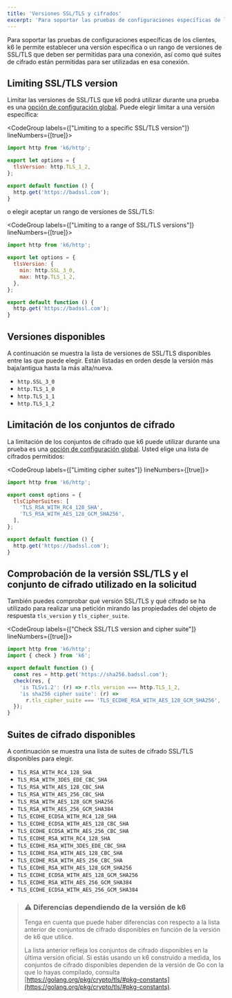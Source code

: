 ```yaml
---
title: 'Versiones SSL/TLS y cifrados'
excerpt: 'Para soportar las pruebas de configuraciones específicas de los clientes, k6 le permite establecer una versión específica o un rango de versiones de SSL/TLS que deben ser permitidas para una conexión, así como qué suites de cifrado están permitidas para ser utilizadas en esa conexión.'
---
```


Para soportar las pruebas de configuraciones específicas de los clientes, k6 le permite establecer una versión específica o un rango de versiones de SSL/TLS que deben ser permitidas para una conexión, así como qué suites de cifrado están permitidas para ser utilizadas en esa conexión.

## Limiting SSL/TLS version

Limitar las versiones de SSL/TLS que k6 podrá utilizar durante una prueba es una [opción de configuración global](/using-k6/options). Puede elegir limitar a una versión específica:

<CodeGroup labels={["Limiting to a specific SSL/TLS version"]} lineNumbers={[true]}>

```javascript
import http from 'k6/http';

export let options = {
  tlsVersion: http.TLS_1_2,
};

export default function () {
  http.get('https://badssl.com');
}
```

</CodeGroup>
      
o elegir aceptar un rango de versiones de SSL/TLS:

<CodeGroup labels={["Limiting to a range of SSL/TLS versions"]} lineNumbers={[true]}>

```javascript
import http from 'k6/http';

export let options = {
  tlsVersion: {
    min: http.SSL_3_0,
    max: http.TLS_1_2,
  },
};

export default function () {
  http.get('https://badssl.com');
}
```

</CodeGroup>

## Versiones disponibles

A continuación se muestra la lista de versiones de SSL/TLS disponibles entre las que puede elegir. Están listadas en orden desde la versión más baja/antigua hasta la más alta/nueva.

- `http.SSL_3_0`
- `http.TLS_1_0`
- `http.TLS_1_1`
- `http.TLS_1_2`

## Limitación de los conjuntos de cifrado

La limitación de los conjuntos de cifrado que k6 puede utilizar durante una prueba es una [opción de configuración global](/using-k6/options). Usted elige una lista de cifrados permitidos:

<CodeGroup labels={["Limiting cipher suites"]} lineNumbers={[true]}>

```javascript
import http from 'k6/http';

export const options = {
  tlsCipherSuites: [
    'TLS_RSA_WITH_RC4_128_SHA',
    'TLS_RSA_WITH_AES_128_GCM_SHA256',
  ],
};

export default function () {
  http.get('https://badssl.com');
}
```

</CodeGroup>

## Comprobación de la versión SSL/TLS y el conjunto de cifrado utilizado en la solicitud

También puedes comprobar qué versión SSL/TLS y qué cifrado se ha utilizado para realizar una petición mirando las propiedades del objeto de respuesta `tls_version` y `tls_cipher_suite`.

<CodeGroup labels={["Check SSL/TLS version and cipher suite"]} lineNumbers={[true]}>

```javascript
import http from 'k6/http';
import { check } from 'k6';

export default function () {
  const res = http.get('https://sha256.badssl.com');
  check(res, {
    'is TLSv1.2': (r) => r.tls_version === http.TLS_1_2,
    'is sha256 cipher suite': (r) =>
      r.tls_cipher_suite === 'TLS_ECDHE_RSA_WITH_AES_128_GCM_SHA256',
  });
}
```

</CodeGroup>

## Suites de cifrado disponibles

A continuación se muestra una lista de suites de cifrado SSL/TLS disponibles para elegir.

- `TLS_RSA_WITH_RC4_128_SHA`
- `TLS_RSA_WITH_3DES_EDE_CBC_SHA`
- `TLS_RSA_WITH_AES_128_CBC_SHA`
- `TLS_RSA_WITH_AES_256_CBC_SHA`
- `TLS_RSA_WITH_AES_128_GCM_SHA256`
- `TLS_RSA_WITH_AES_256_GCM_SHA384`
- `TLS_ECDHE_ECDSA_WITH_RC4_128_SHA`
- `TLS_ECDHE_ECDSA_WITH_AES_128_CBC_SHA`
- `TLS_ECDHE_ECDSA_WITH_AES_256_CBC_SHA`
- `TLS_ECDHE_RSA_WITH_RC4_128_SHA`
- `TLS_ECDHE_RSA_WITH_3DES_EDE_CBC_SHA`
- `TLS_ECDHE_RSA_WITH_AES_128_CBC_SHA`
- `TLS_ECDHE_RSA_WITH_AES_256_CBC_SHA`
- `TLS_ECDHE_RSA_WITH_AES_128_GCM_SHA256`
- `TLS_ECDHE_ECDSA_WITH_AES_128_GCM_SHA256`
- `TLS_ECDHE_RSA_WITH_AES_256_GCM_SHA384`
- `TLS_ECDHE_ECDSA_WITH_AES_256_GCM_SHA384`

> ### ⚠️ Diferencias dependiendo de la versión de k6
>
> Tenga en cuenta que puede haber diferencias con respecto a la lista anterior de conjuntos de cifrado disponibles en función de la versión de k6 que utilice.
>
> La lista anterior refleja los conjuntos de cifrado disponibles en la última versión oficial. Si estás usando un k6 construido a medida, los conjuntos de cifrado disponibles dependen de la versión de Go con la que lo hayas compilado, consulta [https://golang.org/pkg/crypto/tls/#pkg-constants](https://golang.org/pkg/crypto/tls/#pkg-constants).
